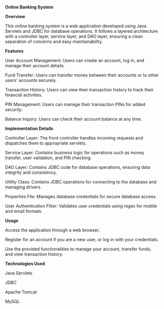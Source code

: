 **Online Banking System**

**Overview**

This online banking system is a web application developed using Java Servlets and JDBC for database operations. It follows a layered architecture with a controller layer, service layer, and DAO layer, ensuring a clean separation of concerns and easy maintainability.

**Features**

User Account Management: Users can create an account, log in, and manage their account details.

Fund Transfer: Users can transfer money between their accounts or to other users' accounts securely.

Transaction History: Users can view their transaction history to track their financial activities.

PIN Management: Users can manage their transaction PINs for added security.

Balance Inquiry: Users can check their account balance at any time.

**Implementation Details**

Controller Layer: The front controller handles incoming requests and dispatches them to appropriate servlets.

Service Layer: Contains business logic for operations such as money transfer, user validation, and PIN checking.

DAO Layer: Contains JDBC code for database operations, ensuring data integrity and consistency.

Utility Class: Contains JDBC operations for connecting to the database and managing drivers.

Properties File: Manages database credentials for secure database access.

User Authentication Filter: Validates user credentials using regex for mobile and email formats.

**Usage**

Access the application through a web browser.

Register for an account if you are a new user, or log in with your credentials.

Use the provided functionalities to manage your account, transfer funds, and view transaction history.

**Technologies Used**

Java Servlets

JDBC

Apache Tomcat 

MySQL 
